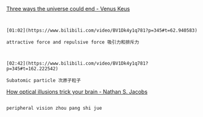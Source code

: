 
[Three ways the universe could end - Venus Keus](https://www.bilibili.com/video/BV1Dk4y1q781?p=345)


```ad-note


[01:02](https://www.bilibili.com/video/BV1Dk4y1q781?p=345#t=62.940583)

attractive force and repulsive force 吸引力和排斥力

```

```ad-note


[02:42](https://www.bilibili.com/video/BV1Dk4y1q781?p=345#t=162.222542)

Subatomic particle 次原子粒子

```

[How optical illusions trick your brain - Nathan S. Jacobs](https://www.bilibili.com/video/BV1Dk4y1q781?p=346)


```ad-note

peripheral vision zhou pang shi jue

```